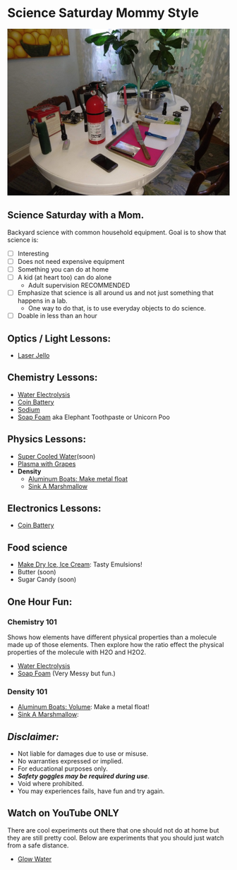 # Science Saturday Mommy Style
![](./images/sciencesat.jpg )

## Science Saturday with a Mom.

Backyard science with common household equipment.
Goal is to show that science is:
- [ ] Interesting
- [ ] Does not need expensive equipment
- [ ] Something you can do at home
- [ ] A kid (at heart too) can do alone
    * Adult supervision RECOMMENDED
- [ ] Emphasize that science is all around us and not just something that happens in a lab.  
    * One way to do that, is to use everyday objects to do science.
- [ ] Doable in less than an hour

## Optics / Light Lessons:
* [Laser Jello](./lessons/LaserJello.md)


## Chemistry Lessons:
* [Water Electrolysis](./lessons/WaterElectrolysis.md)
* [Coin Battery](./lessons/CoinBattery.md)
* [Sodium](./lessons/Sodium.md)  
* [Soap Foam](./lessons/SoapFoam.md) aka Elephant Toothpaste or Unicorn Poo


## Physics Lessons:
* [Super Cooled Water](./lessons/CoolWater.md)(soon)
* [Plasma with Grapes](./lessons/PlasmaGrape.md)
* **Density**
    * [Aluminum Boats: Make metal float](./lessons/AluminumBoats.md)
    * [Sink A Marshmallow](./lessons/SinkAMarshmallow.md)

## Electronics Lessons:
* [Coin Battery](./lessons/CoinBattery.md)

## Food science
* [Make Dry Ice, Ice Cream](./lessons/IceCream.md): Tasty Emulsions!
* Butter (soon)
* Sugar Candy (soon)


## One Hour Fun:
### Chemistry 101
Shows how elements have different physical properties than a molecule made up of those elements.  Then explore how the ratio effect the physical properties of the molecule with H2O and H2O2.
* [Water Electrolysis](./lessons/WaterElectrolysis.md)
* [Soap Foam](./lessons/SoapFoam.md) (Very Messy but fun.)

### Density 101
* [Aluminum Boats: Volume](./lessons/AlBoats.md): Make a metal float!
* [Sink A Marshmallow](./lessons/SinkAMarshmallow.md):

## ***Disclaimer:***
* Not liable for damages due to use or misuse.
* No warranties expressed or implied.
* For educational purposes only.
* ***Safety goggles may be required during use***.
* Void where prohibited.
* You may experiences fails, have fun and try again.

## Watch on YouTube ONLY
There are cool experiments out there that one should not do at home but they are still pretty cool.  Below are experiments that you should just watch from a safe distance.
* [Glow Water](./lessons/GlowWater.md)
